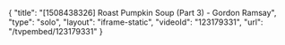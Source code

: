 {
    "title": "[1508438326] Roast Pumpkin Soup (Part 3) - Gordon Ramsay",
    "type": "solo",
    "layout": "iframe-static",
    "videoId": "123179331",
    "url": "\/tvpembed\/123179331"
}
